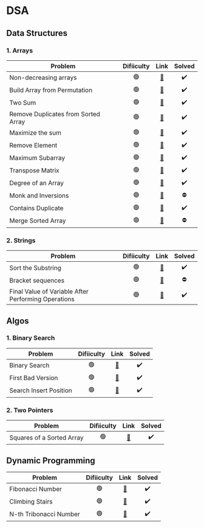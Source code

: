 # DSA

## Data Structures
### 1. Arrays
| Problem                |Difiiculty| Link           | Solved |
| ---------------------- |:-------------:|:-------------:|:-------------:|
| Non-decreasing arrays  |🟢| [🔗](https://www.hackerearth.com/practice/data-structures/arrays/1-d/practice-problems/algorithm/make-it-non-decreasing-7d3391fd/) |✔️|
| Build Array from Permutation  |🟢| [🔗](https://leetcode.com/problems/build-array-from-permutation/) |✔️|
| Two Sum  |🟢| [🔗](https://leetcode.com/problems/two-sum/) |✔️|
| Remove Duplicates from Sorted Array  |🟢| [🔗](https://leetcode.com/problems/remove-duplicates-from-sorted-array/) |✔️|
| Maximize the sum  |🟢| [🔗](https://www.hackerearth.com/practice/data-structures/arrays/1-d/practice-problems/algorithm/maximize-sum-0423b95e/) |✔️|
| Remove Element  |🟢| [🔗](https://leetcode.com/problems/remove-element/) |✔️|
| Maximum Subarray  |🟢| [🔗](https://leetcode.com/problems/maximum-subarray/) |✔️|
| Transpose Matrix  |🟢| [🔗](https://www.hackerearth.com/practice/data-structures/arrays/multi-dimensional/tutorial/) |✔️|
| Degree of an Array |🟢| [🔗](https://leetcode.com/problems/degree-of-an-array/) |✔️|
| Monk and Inversions |🟢| [🔗](https://www.hackerearth.com/practice/codemonk/) |⛔|
| Contains Duplicate |🟢| [🔗](https://leetcode.com/problems/contains-duplicate) |✔️|
| Merge Sorted Array |🟢| [🔗](https://leetcode.com/problems/merge-sorted-array/) |⛔|


### 2. Strings
| Problem                |Difiiculty| Link           | Solved |
| ---------------------- |:-------------:|:-------------:|:-------------:|
| Sort the Substring  |🟢| [🔗](https://www.hackerearth.com/practice/algorithms/string-algorithm/basics-of-string-manipulation/tutorial/) |✔️|
| Bracket sequences  |🟢| [🔗](https://www.hackerearth.com/practice/data-structures/arrays/1-d/practice-problems/algorithm/bracket-sequence-1-40eab940/) |⛔|
| Final Value of Variable After Performing Operations  |🟢| [🔗](https://leetcode.com/problems/final-value-of-variable-after-performing-operations/) |✔️|

## Algos
### 1. Binary Search
| Problem                |Difiiculty| Link           | Solved |
| ---------------------- |:-------------:|:-------------:|:-------------:|
| Binary Search |🟢| [🔗](https://leetcode.com/problems/binary-search/) |✔️|
| First Bad Version |🟢| [🔗](https://leetcode.com/problems/first-bad-version/) |✔️|
| Search Insert Position  |🟢| [🔗](https://leetcode.com/problems/search-insert-position/) |✔️|

### 2. Two Pointers
| Problem                |Difiiculty| Link           | Solved |
| ---------------------- |:-------------:|:-------------:|:-------------:|
| Squares of a Sorted Array |🟢| [🔗](https://leetcode.com/problems/squares-of-a-sorted-array/) |✔️|

## Dynamic Programming
| Problem                |Difiiculty| Link           | Solved |
| ---------------------- |:-------------:|:-------------:|:-------------:|
| Fibonacci Number |🟢| [🔗](https://leetcode.com/problems/fibonacci-number/) |✔️|
| Climbing Stairs |🟢| [🔗](https://leetcode.com/problems/climbing-stairs/) |✔️|
| N-th Tribonacci Number |🟢| [🔗](https://leetcode.com/problems/n-th-tribonacci-number/) |✔️|
